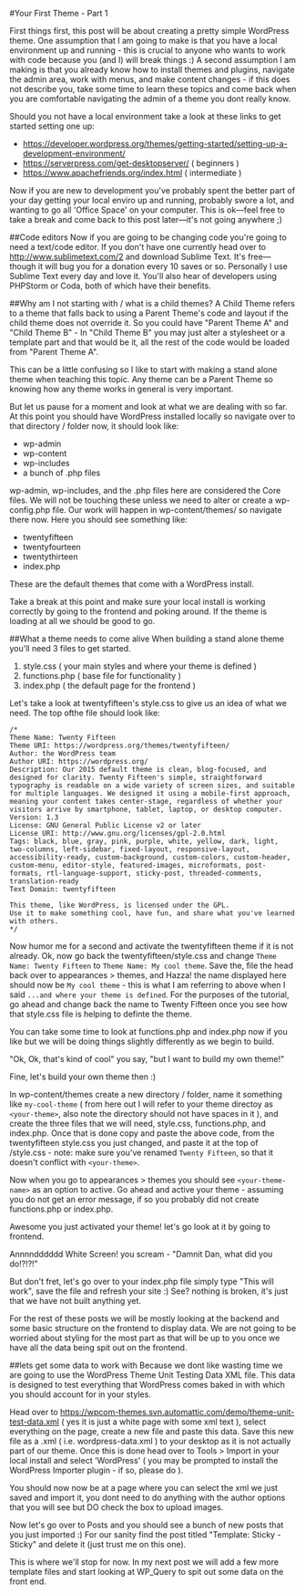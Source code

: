 #Your First Theme - Part 1

First things first, this post will be about creating a pretty simple WordPress theme.  One assumption that I am going to make is that you have a local environment up and running - this is crucial to anyone who wants to work with code because you (and I) will break things :) A second assumption I am making is that you already know how to install themes and plugins, navigate the admin area, work with menus, and make content changes - if this does not describe you, take some time to learn these topics and come back when you are comfortable navigating the admin of a theme you dont really know.

Should you not have a local environment take a look at these links to get started setting one up:

- https://developer.wordpress.org/themes/getting-started/setting-up-a-development-environment/
- https://serverpress.com/get-desktopserver/ ( beginners )
- https://www.apachefriends.org/index.html ( intermediate )

Now if you are new to development you've probably spent the better part of your day getting your local enviro up and running, probably swore a lot, and wanting to go all 'Office Space' on your computer.  This is ok—feel free to take a break and come back to this post later—it's not going anywhere ;)

##Code editors
Now if you are going to be changing code you're going to need a text/code editor.  If you don't have one currently head over to http://www.sublimetext.com/2 and download Sublime Text. It's free—though it will bug you for a donation every 10 saves or so.  Personally I use Sublime Text every day and love it. You'll also hear of developers using PHPStorm or Coda, both of which have their benefits.

##Why am I not starting with / what is a child themes?
A Child Theme refers to a theme that falls back to using a Parent Theme's code and layout if the child theme does not override it.  So you could have "Parent Theme A" and "Child Theme B" - In "Child Theme B" you may just alter a stylesheet or a template part and that would be it, all the rest of the code would be loaded from "Parent Theme A".

This can be a little confusing so I like to start with making a stand alone theme when teaching this topic.  Any theme can be a Parent Theme so knowing how any theme works in general is very important.

But let us pause for a moment and look at what we are dealing with so far.  At this point you should have WordPress installed locally so navigate over to that directory / folder now, it should look like:

- wp-admin
- wp-content
- wp-includes
- a bunch of .php files

<screen shot here>

wp-admin, wp-includes, and the .php files here are considered the Core files.  We will not be touching these unless we need to alter or create a wp-config.php file.  Our work will happen in wp-content/themes/ so navigate there now.  Here you should see something like:

- twentyfifteen
- twentyfourteen
- twentythirteen
- index.php

These are the default themes that come with a WordPress install.

Take a break at this point and make sure your local install is working correctly by going to the frontend and poking around.  If the theme is loading at all we should be good to go.

##What a theme needs to come alive
When building a stand alone theme you'll need 3 files to get started.

1. style.css ( your main styles and where your theme is defined )
2. functions.php ( base file for functionality )
3. index.php ( the default page for the frontend )

Let's take a look at twentyfifteen's style.css to give us an idea of what we need. The top ofthe file should look like:

```
/*
Theme Name: Twenty Fifteen
Theme URI: https://wordpress.org/themes/twentyfifteen/
Author: the WordPress team
Author URI: https://wordpress.org/
Description: Our 2015 default theme is clean, blog-focused, and designed for clarity. Twenty Fifteen's simple, straightforward typography is readable on a wide variety of screen sizes, and suitable for multiple languages. We designed it using a mobile-first approach, meaning your content takes center-stage, regardless of whether your visitors arrive by smartphone, tablet, laptop, or desktop computer.
Version: 1.3
License: GNU General Public License v2 or later
License URI: http://www.gnu.org/licenses/gpl-2.0.html
Tags: black, blue, gray, pink, purple, white, yellow, dark, light, two-columns, left-sidebar, fixed-layout, responsive-layout, accessibility-ready, custom-background, custom-colors, custom-header, custom-menu, editor-style, featured-images, microformats, post-formats, rtl-language-support, sticky-post, threaded-comments, translation-ready
Text Domain: twentyfifteen

This theme, like WordPress, is licensed under the GPL.
Use it to make something cool, have fun, and share what you've learned with others.
*/
```

Now humor me for a second and activate the twentyfifteen theme if it is not already. Ok, now go back the twentyfifteen/style.css and change `Theme Name: Twenty Fifteen` to `Theme Name: My cool theme`. Save the, file the head back over to appearances > themes, and Hazza! the name displayed here should now be `My cool theme` - this is what I am referring to above when I said `...and where your theme is defined`. For the purposes of the tutorial, go ahead and change back the name to Twenty Fifteen once you see how that style.css file is helping to definte the theme.

You can take some time to look at functions.php and index.php now if you like but we will be doing things slightly differently as we begin to build.

"Ok, Ok, that's kind of cool" you say, "but I want to build my own theme!"

Fine, let's build your own theme then :)

In wp-content/themes create a new directory / folder, name it something like `my-cool-theme` ( from here out I will refer to your theme directoy as `<your-theme>`, also note the directory should not have spaces in it ), and create the three files that we will need, style.css, functions.php, and index.php.  Once that is done copy and paste the above code, from the twentyfifteen style.css you just changed, and paste it at the top of <your-theme>/style.css - note: make sure you've renamed `Twenty Fifteen`, so that it doesn't conflict with `<your-theme>`.

Now when you go to appearances > themes you should see `<your-theme-name>` as an option to active.  Go ahead and active your theme - assuming you do not get an error message, if so you probably did not create functions.php or index.php.

Awesome you just activated your theme! let's go look at it by going to frontend.

Annnndddddd White Screen! you scream - "Damnit Dan, what did you do!?!?!"

But don't fret, let's go over to your index.php file simply type "This will work", save the file and refresh your site :) See? nothing is broken, it's just that we have not built anything yet.

For the rest of these posts we will be mostly looking at the backend and some basic structure on the frontend to display data.  We are not going to be worried about styling for the most part as that will be up to you once we have all the data being spit out on the frontend.

##lets get some data to work with
Because we dont like wasting time we are going to use the WordPress Theme Unit Testing Data XML file.  This data is designed to test everything that WordPress comes baked in with which you should account for in your styles.

Head over to https://wpcom-themes.svn.automattic.com/demo/theme-unit-test-data.xml ( yes it is just a white page with some xml text ), select everything on the page, create a new file and paste this data. Save this new file as a .xml ( i.e. wordpress-data.xml ) to your desktop as it is not actually part of our theme.  Once this is done head over to Tools > Import in your local install and select 'WordPress' ( you may be prompted to install the WordPress Importer plugin - if so, please do ).

You should now now be at a page where you can select the xml we just saved and import it, you dont need to do anything with the author options that you will see but DO check the box to upload images.

Now let's go over to Posts and you should see a bunch of new posts that you just imported :) For our sanity find the post titled "Template: Sticky - Sticky" and delete it (just trust me on this one).

This is where we'll stop for now.  In my next post we will add a few more template files and start looking at WP_Query to spit out some data on the front end.
